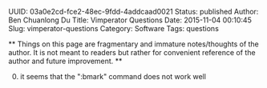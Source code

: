 UUID: 03a0e2cd-fce2-48ec-9fdd-4addcaad0021
Status: published
Author: Ben Chuanlong Du
Title: Vimperator Questions
Date: 2015-11-04 00:10:45
Slug: vimperator-questions
Category: Software
Tags: questions

**
Things on this page are fragmentary and immature notes/thoughts of the author. 
It is not meant to readers but rather for convenient reference of the author and future improvement.
**
 
0. it seems that the ":bmark" command does not work well 




